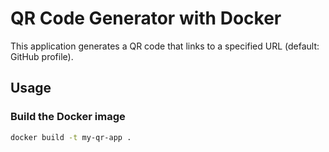 # QR Code Generator with Docker

This application generates a QR code that links to a specified URL (default: GitHub profile).

## Usage

### Build the Docker image
```bash
docker build -t my-qr-app .
